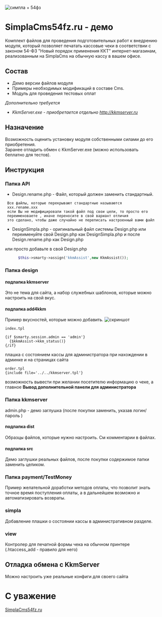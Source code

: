 ![симпла + 54фз](http://simplacms54fz.ru/design/fz/images/logo.png)

# SimplaCms54fz.ru - демо

Комплект файлов для проведения подготовительных работ к внедрению модуля, который позволяет печатать
кассовые чеки в соответствии с законом 54-ФЗ "Новый порядок применения ККТ" интернет-магазинам,
реализованным на SimplaCms на обычную кассу в вашем офисе.

## Состав 
- Демо версии файлов модуля
- Примеры необходимых модификаций в составе Cms.
- Модуль для проведения тестовых оплат 

*Дополнительно требуется*
- *KkmServer.exe - приобретается отдельно http://kkmserver.ru*

## Назначение
Возможность оценить установку модуля собственными силами до его приобретения.  
Заранее отладить обмен с KkmServer.exe (можно использовать беплатно для тестов).

## Инструкция

### Папка API
- Design.rename.php - Файл, который должен заменить стандартный. 

``` 
 Все файлы, которые перекрывают стандартные называются 
 xxx.rename.xxx 
 если Вы не модифицировали такой файл под свои цели, то просто его
 переименоваете , иначе переносите в свой вариант отличия
 это сделано, чтобы даже случайно не переписать настроенный вами файл  
```
- DesignSimpla.php - оригинальный файл системы Design.php или переименуйте
  свой Design.php как DesignSimpla.php и после Design.rename.php как Design.php
  
или просто добавьте в свой Design.php
```php
      $this->smarty->assign('kkmAssist',new KkmAssist());
```

### Папка design
#### подпапка kkmserver
Это не тема для сайта, а набор служебных шаблонов, которые можно настроить на свой вкус.       
#### подпапка add4kkm
Пример вкусностей, которые можно добавить.
![скриншот](http://simplacms54fz.ru/simpla/files/uploads/4git.png)
```
index.tpl

{if $smarty.session.admin == 'admin'}
  {$kkmAssist->kkm_status()}
{/if}
```
плашка с состоянием кассы для администратора при нахождении в админке и на страницах сайта

```
order.tpl
{include file='../../kkmserver.tpl'}
```
возможность вывести при желании посетителю информацию о чеке,
а главное **Вывод дополнительной панели для администратора**


### Папка kkmserver
admin.php - демо заглушка (после покупки заменить, указав логин/пароль )
#### подпапка dist
Образцы файлов, которые нужно настроить. См комментарии в файлах.
#### подпапка src
Демо заглушки реальных файлов, после покупки содержимое папки заменить целиком.

### Папка payment/TestMoney
Пример желательной доработки методов оплаты, что позволит знать точное время поступления
оплаты, а в дальнейшем возможно и автоматизировать возвраты.

### simpla
Добавление плашки о состоянии кассы в административном разделе.

### view
Контролер для печатной формы чека на обычном принтере
(.htaccess_add - правило для него)

## Отладка обмена с KkmServer

Можно настроить уже реальные конфиги для своего сайта

# С уважение
[SimplaCms54fz.ru](http://SimplaCms54fz.ru/)

 
